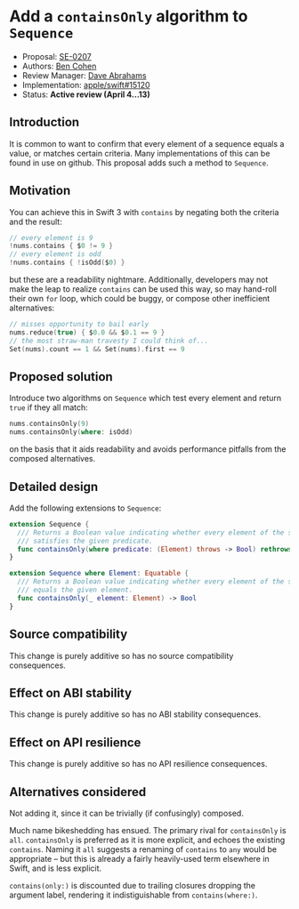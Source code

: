 # Add a `containsOnly` algorithm to `Sequence`

* Proposal: [SE-0207](0207-containsOnly.md)
* Authors: [Ben Cohen](https://github.com/airspeedswift)
* Review Manager: [Dave Abrahams](https://github.com/dabrahams)
* Implementation: [apple/swift#15120](https://github.com/apple/swift/pull/15120)
* Status: **Active review (April 4...13)**

## Introduction

It is common to want to confirm that every element of a sequence equals a
value, or matches certain criteria. Many implementations of this can be found
in use on github. This proposal adds such a method to `Sequence`.

## Motivation

You can achieve this in Swift 3 with `contains` by negating both the criteria
and the result:

```swift
// every element is 9
!nums.contains { $0 != 9 }
// every element is odd
!nums.contains { !isOdd($0) }
```

but these are a readability nightmare. Additionally, developers may not make
the leap to realize `contains` can be used this way, so may hand-roll their own
`for` loop, which could be buggy, or compose other inefficient alternatives:

```swift
// misses opportunity to bail early
nums.reduce(true) { $0.0 && $0.1 == 9 }
// the most straw-man travesty I could think of...
Set(nums).count == 1 && Set(nums).first == 9
```

## Proposed solution

Introduce two algorithms on `Sequence` which test every element and return
`true` if they all match:

```swift
nums.containsOnly(9)
nums.containsOnly(where: isOdd)
```

on the basis that it aids readability and avoids performance pitfalls from the composed alternatives.

## Detailed design

Add the following extensions to `Sequence`:

```swift
extension Sequence {
  /// Returns a Boolean value indicating whether every element of the sequence
  /// satisfies the given predicate.
  func containsOnly(where predicate: (Element) throws -> Bool) rethrows -> Bool
}

extension Sequence where Element: Equatable {
  /// Returns a Boolean value indicating whether every element of the sequence
  /// equals the given element.
  func containsOnly(_ element: Element) -> Bool
}
```

## Source compatibility

This change is purely additive so has no source compatibility consequences.

## Effect on ABI stability

This change is purely additive so has no ABI stability consequences.

## Effect on API resilience

This change is purely additive so has no API resilience consequences.

## Alternatives considered

Not adding it, since it can be trivially (if confusingly) composed.

Much name bikeshedding has ensued. The primary rival for `containsOnly` is `all`. `containsOnly` is preferred as it is more explicit, and echoes the existing `contains`. Naming it `all` suggests a renaming of `contains` to `any` would be appropriate – but this is already a fairly heavily-used term elsewhere in Swift, and is less explicit.

`contains(only:)` is discounted due to trailing closures dropping the argument label, rendering it indistiguishable from `contains(where:)`.
